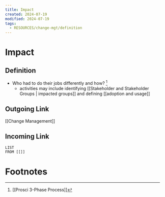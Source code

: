 ```yaml
---
title: Impact
created: 2024-07-19
modified: 2024-07-19
tags:
  - RESOURCES/change-mgt/definition
---
```

# Impact
## Definition
- Who had to do their jobs differently and how? [^1]
	- activities may include identifying [[Stakeholder and Stakeholder Groups | impacted groups]] and defining [[adoption and usage]]
## Outgoing Link
[[Change Management]]
## Incoming Link
```dataview
LIST
FROM [[]]
```
# Footnotes

[^1]: [[Prosci 3-Phase Process]]